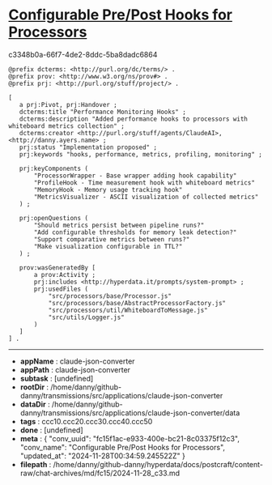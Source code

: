 # [Configurable Pre/Post Hooks for Processors](https://claude.ai/chat/fc15f1ac-e933-400e-bc21-8c03375f12c3)

c3348b0a-66f7-4de2-8ddc-5ba8dadc6864

 ```turtle
@prefix dcterms: <http://purl.org/dc/terms/> .
@prefix prov: <http://www.w3.org/ns/prov#> .
@prefix prj: <http://purl.org/stuff/project/> .

[
    a prj:Pivot, prj:Handover ;
    dcterms:title "Performance Monitoring Hooks" ;
    dcterms:description "Added performance hooks to processors with whiteboard metrics collection" ;
    dcterms:creator <http://purl.org/stuff/agents/ClaudeAI>, <http://danny.ayers.name> ;
    prj:status "Implementation proposed" ;
    prj:keywords "hooks, performance, metrics, profiling, monitoring" ;
    
    prj:keyComponents (
        "ProcessorWrapper - Base wrapper adding hook capability"
        "ProfileHook - Time measurement hook with whiteboard metrics"
        "MemoryHook - Memory usage tracking hook" 
        "MetricsVisualizer - ASCII visualization of collected metrics"
    ) ;

    prj:openQuestions (
        "Should metrics persist between pipeline runs?"
        "Add configurable thresholds for memory leak detection?"
        "Support comparative metrics between runs?"
        "Make visualization configurable in TTL?"
    ) ;

    prov:wasGeneratedBy [
        a prov:Activity ;
        prj:includes <http://hyperdata.it/prompts/system-prompt> ;
        prj:usedFiles (
            "src/processors/base/Processor.js"
            "src/processors/base/AbstractProcessorFactory.js"
            "src/processors/util/WhiteboardToMessage.js"
            "src/utils/Logger.js"
        )
    ]
] .
```

---

* **appName** : claude-json-converter
* **appPath** : claude-json-converter
* **subtask** : [undefined]
* **rootDir** : /home/danny/github-danny/transmissions/src/applications/claude-json-converter
* **dataDir** : /home/danny/github-danny/transmissions/src/applications/claude-json-converter/data
* **tags** : ccc10.ccc20.ccc30.ccc40.ccc50
* **done** : [undefined]
* **meta** : {
  "conv_uuid": "fc15f1ac-e933-400e-bc21-8c03375f12c3",
  "conv_name": "Configurable Pre/Post Hooks for Processors",
  "updated_at": "2024-11-28T00:34:59.245522Z"
}
* **filepath** : /home/danny/github-danny/hyperdata/docs/postcraft/content-raw/chat-archives/md/fc15/2024-11-28_c33.md